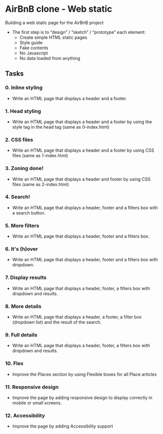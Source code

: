 #  AirBnB clone - Web static
Building a web static page for the AirBnB project
- The first step is to “design” / “sketch” / “prototype” each element:
	* Create simple HTML static pages
	* Style guide
	* Fake contents
	* No Javascript
	* No data loaded from anything

## Tasks
### 0. Inline styling
- Write an HTML page that displays a header and a footer.

### 1. Head styling
- Write an HTML page that displays a header and a footer by using the style tag in the head tag (same as 0-index.html)

### 2. CSS files
- Write an HTML page that displays a header and a footer by using CSS files (same as 1-index.html)

### 3. Zoning done!
- Write an HTML page that displays a header and footer by using CSS files (same as 2-index.html)

### 4. Search!
- Write an HTML page that displays a header, footer and a filters box with a search button.

### 5. More filters
- Write an HTML page that displays a header, footer and a filters box.

### 6. It's (h)over
- Write an HTML page that displays a header, footer and a filters box with dropdown.

### 7. Display results
- Write an HTML page that displays a header, footer, a filters box with dropdown and results.

### 8. More details
- Write an HTML page that displays a header, a footer, a filter box (dropdown list) and the result of the search.

### 9. Full details
- Write an HTML page that displays a header, footer, a filters box with dropdown and results.

### 10. Flex
- Improve the Places section by using Flexible boxes for all Place articles

### 11. Responsive design
- Improve the page by adding responsive design to display correctly in mobile or small screens.

### 12. Accessibility
- Improve the page by adding Accessibility support
